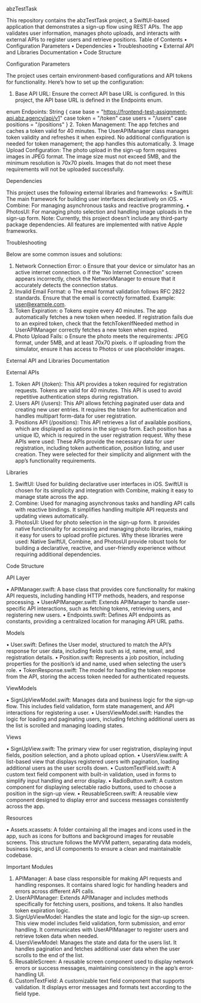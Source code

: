 abzTestTask

This repository contains the abzTestTask project, a SwiftUI-based application that demonstrates a sign-up flow using REST APIs. The app validates user information, manages photo uploads, and interacts with external APIs to register users and retrieve positions.
Table of Contents
•	Configuration Parameters
•	Dependencies
•	Troubleshooting
•	External API and Libraries Documentation
•	Code Structure
 
Configuration Parameters

The project uses certain environment-based configurations and API tokens for functionality. Here’s how to set up the configuration:
1.	Base API URL: Ensure the correct API base URL is configured. In this project, the API base URL is defined in the Endpoints enum.


enum Endpoints: String {
    case base = "https://frontend-test-assignment-api.abz.agency/api/v1"
    case token = "/token"
    case users = "/users"
    case positions = "/positions"
}
2.	Token Management: The app fetches and caches a token valid for 40 minutes. The UserAPIManager class manages token validity and refreshes it when expired. No additional configuration is needed for token management; the app handles this automatically.
3.	Image Upload Configuration: The photo upload in the sign-up form requires images in JPEG format. The image size must not exceed 5MB, and the minimum resolution is 70x70 pixels. Images that do not meet these requirements will not be uploaded successfully.
 
Dependencies

This project uses the following external libraries and frameworks:
•	SwiftUI: The main framework for building user interfaces declaratively on iOS.
•	Combine: For managing asynchronous tasks and reactive programming.
•	PhotosUI: For managing photo selection and handling image uploads in the sign-up form.
Note: Currently, this project doesn’t include any third-party package dependencies. All features are implemented with native Apple frameworks.
 
Troubleshooting

Below are some common issues and solutions:
1.	Network Connection Error:
o	Ensure that your device or simulator has an active internet connection.
o	If the "No Internet Connection" screen appears incorrectly, check the NetworkManager to ensure that it accurately detects the connection status.
2.	Invalid Email Format:
o	The email format validation follows RFC 2822 standards. Ensure that the email is correctly formatted. Example: user@example.com.
3.	Token Expiration:
o	Tokens expire every 40 minutes. The app automatically fetches a new token when needed. If registration fails due to an expired token, check that the fetchTokenIfNeeded method in UserAPIManager correctly fetches a new token when expired.
4.	Photo Upload Fails:
o	Ensure the photo meets the requirements: JPEG format, under 5MB, and at least 70x70 pixels.
o	If uploading from the simulator, ensure it has access to Photos or use placeholder images.
 
External API and Libraries Documentation

External APIs

1.	Token API (/token): This API provides a token required for registration requests. Tokens are valid for 40 minutes. This API is used to avoid repetitive authentication steps during registration.
2.	Users API (/users): This API allows fetching paginated user data and creating new user entries. It requires the token for authentication and handles multipart form-data for user registration.
3.	Positions API (/positions): This API retrieves a list of available positions, which are displayed as options in the sign-up form. Each position has a unique ID, which is required in the user registration request.
Why these APIs were used: These APIs provide the necessary data for user registration, including token authentication, position listing, and user creation. They were selected for their simplicity and alignment with the app’s functionality requirements.

Libraries

1.	SwiftUI: Used for building declarative user interfaces in iOS. SwiftUI is chosen for its simplicity and integration with Combine, making it easy to manage state across the app.
2.	Combine: Used for managing asynchronous tasks and handling API calls with reactive bindings. It simplifies handling multiple API requests and updating views automatically.
3.	PhotosUI: Used for photo selection in the sign-up form. It provides native functionality for accessing and managing photo libraries, making it easy for users to upload profile pictures.
Why these libraries were used: Native SwiftUI, Combine, and PhotosUI provide robust tools for building a declarative, reactive, and user-friendly experience without requiring additional dependencies.

Code Structure

API Layer

•	APIManager.swift: A base class that provides core functionality for making API requests, including handling HTTP methods, headers, and response processing.
•	UserAPIManager.swift: Extends APIManager to handle user-specific API interactions, such as fetching tokens, retrieving users, and registering new users.
•	Endpoints.swift: Defines API endpoints as constants, providing a centralized location for managing API URL paths.

Models

•	User.swift: Defines the User model, structured to match the API’s response for user data, including fields such as id, name, email, and registration details.
•	Position.swift: Represents a job position, including properties for the position’s id and name, used when selecting the user’s role.
•	TokenResponse.swift: The model for handling the token response from the API, storing the access token needed for authenticated requests.

ViewModels

•	SignUpViewModel.swift: Manages data and business logic for the sign-up flow. This includes field validation, form state management, and API interactions for registering a user.
•	UsersViewModel.swift: Handles the logic for loading and paginating users, including fetching additional users as the list is scrolled and managing loading states.

Views

•	SignUpView.swift: The primary view for user registration, displaying input fields, position selection, and a photo upload option.
•	UsersView.swift: A list-based view that displays registered users with pagination, loading additional users as the user scrolls down.
•	CustomTextField.swift: A custom text field component with built-in validation, used in forms to simplify input handling and error display.
•	RadioButton.swift: A custom component for displaying selectable radio buttons, used to choose a position in the sign-up view.
•	ReusableScreen.swift: A reusable view component designed to display error and success messages consistently across the app.

Resources

•	Assets.xcassets: A folder containing all the images and icons used in the app, such as icons for buttons and background images for reusable screens.
This structure follows the MVVM pattern, separating data models, business logic, and UI components to ensure a clean and maintainable codebase.

Important Modules

1.	APIManager: A base class responsible for making API requests and handling responses. It contains shared logic for handling headers and errors across different API calls.
2.	UserAPIManager: Extends APIManager and includes methods specifically for fetching users, positions, and tokens. It also handles token expiration logic.
3.	SignUpViewModel: Handles the state and logic for the sign-up screen. This view model includes field validation, form submission, and error handling. It communicates with UserAPIManager to register users and retrieve token data when needed.
4.	UsersViewModel: Manages the state and data for the users list. It handles pagination and fetches additional user data when the user scrolls to the end of the list.
5.	ReusableScreen: A reusable screen component used to display network errors or success messages, maintaining consistency in the app’s error-handling UI.
6.	CustomTextField: A customizable text field component that supports validation. It displays error messages and formats text according to the field type.

